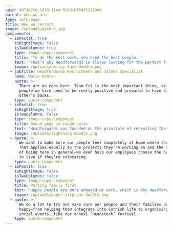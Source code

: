 ```yaml
---
uuid: 40718760-1033-11ea-9288-bf5475231968
parent: who-we-are
type: info-page
title: How we recruit
image: /uploads/gash-8.jpg
components:
  - isPostit: true
    isRightImage: false
    isTwoColumns: true
    type: image-copy-component
    title: 'To do the best work, you need the best people. '
    text: "That’s why Headforwards is always looking for the perfect fit – for our clients and for our culture.   \n\nHeadforwards is a software business. But first and foremost, it’s a people business. \n\n\rIn its Cornwall offices, a fast-growing team contributes to an open and honest culture where everyone has their voice heard—and where working well together is the number one priority. \rThis is ‘the Headforwards type’: a team player. And it’s a team that’s always looking to grow."
    image: /uploads/smiley-face-doodle.png
  - jobTitle: Headforwards Recruitment and Talent Specialist
    name: Marie Ashton
    quote: >-
      There are no egos here. Team fit is the most important thing, so the
      people we hire need to be really positive and prepared to have each
      other’s backs.
    type: quote-component
  - isPostit: true
    isRightImage: true
    isTwoColumns: false
    type: image-copy-component
    title: Round pegs in round holes
    text: "Headforwards was founded on the principle of recruiting the right team for each client. Rather than go it alone, it gets clients involved in the process, so everyone is confident from the start that the right people are on board.\r\n\nAnd when those people are on board, Headforwards makes sure they always feel engaged and fulfilled in their work. That’s why the company has such a high staff retention rate, and why it’s able to build such strong and lasting partnerships with clients."
    image: /uploads/lightning-doodle.png
  - quote: >-
      We want to make sure our people feel completely at home where they are.
      That applies equally to the projects they’re working on and the experience
      of being here in general—we even help our employees choose the best place
      to live if they’re relocating.
    type: quote-component
  - isPostit: true
    isRightImage: false
    isTwoColumns: false
    type: image-copy-component
    title: Putting family first
    text: "Happy people are more engaged at work, which is why Headforwards places so much emphasis on ensuring its staff, and the people around them, are well looked after. \r\n\nThat’s one reason you’re more likely to see Headforwards employees at one of the company’s many social events than burning the midnight oil. And it’s why Headforwards goes above and beyond to help its people feel right at home when relocating to Cornwall.    \n\n\rIt’s all about doing valuable work, in a beautiful place, for appreciative clients. With a ready-made social life just waiting to be enjoyed."
    image: /uploads/paper-airplane-doodle.png
  - quote: >-
      We do a lot to try and make sure our people and their families are
      happy—from helping them integrate into Cornish life to organising regular
      social events, like our annual ‘Headstock’ festival.
    type: quote-component
---
```


